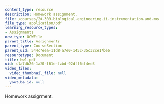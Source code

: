 ```yaml
---
content_type: resource
description: Homework assignment.
file: /courses/20-309-biological-engineering-ii-instrumentation-and-measurement-fall-2006/c7a7db261a20f61efabd92dff6af4ee3_hw1.pdf
file_type: application/pdf
learning_resource_types:
- Assignments
ocw_type: OCWFile
parent_title: Assignments
parent_type: CourseSection
parent_uid: 544c7eea-11d8-a7e0-145c-35c32ce17be6
resourcetype: Document
title: hw1.pdf
uid: c7a7db26-1a20-f61e-fabd-92dff6af4ee3
video_files:
  video_thumbnail_file: null
video_metadata:
  youtube_id: null
---
```

Homework assignment.